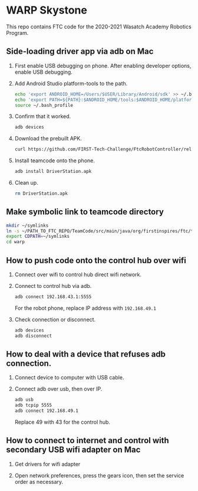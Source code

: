 # WARP Skystone

This repo contains FTC code for the 2020-2021 Wasatch Academy Robotics Program.

## Side-loading driver app via adb on Mac

1. First enable USB debugging on phone. After enabling developer options, enable USB debugging.
1. Add Android Studio platform-tools to the path.

   ```sh
   echo 'export ANDROID_HOME=/Users/$USER/Library/Android/sdk' >> ~/.bash_profile
   echo 'export PATH=${PATH}:$ANDROID_HOME/tools:$ANDROID_HOME/platform-tools' >> ~/.bash_profile
   source ~/.bash_profile
   ```

1. Confirm that it worked.

   ```sh
   adb devices
   ```

1. Download the prebuilt APK.

   ```sh
   curl https://github.com/FIRST-Tech-Challenge/FtcRobotController/releases/download/v6.0/FtcDriverStation-release.apk --output DriverStation.apk
   ```

1. Install teamcode onto the phone.

   ```sh
   adb install DriverStation.apk
   ```

1. Clean up.

   ```sh
   rm DriverStation.apk
   ```

## Make symbolic link to teamcode directory

```sh
mkdir ~/symlinks
ln -s ~/PATH_TO_FTC_REPO/TeamCode/src/main/java/org/firstinspires/ftc/teamcode/ ~/symlinks/warp
export CDPATH=~/symlinks
cd warp
```

## How to push code onto the control hub over wifi

1. Connect over wifi to control hub direct wifi network.

1. Connect to control hub via adb.

   ```sh
   adb connect 192.168.43.1:5555
   ```

   For the robot phone, replace IP address with `192.168.49.1`

1. Check connection or disconnect.

   ```sh
   adb devices
   adb disconnect
   ```

## How to deal with a device that refuses adb connection.

1. Connect device to computer with USB cable.

1. Connect adb over usb, then over IP.

   ```sh
   adb usb
   adb tcpip 5555
   adb connect 192.168.49.1
   ```

   Replace 49 with 43 for the control hub.

## How to connect to internet and control with secondary USB wifi adapter on Mac

1. Get drivers for wifi adapter

1. Open network preferences, press the gears icon, then set the service order as necessary.